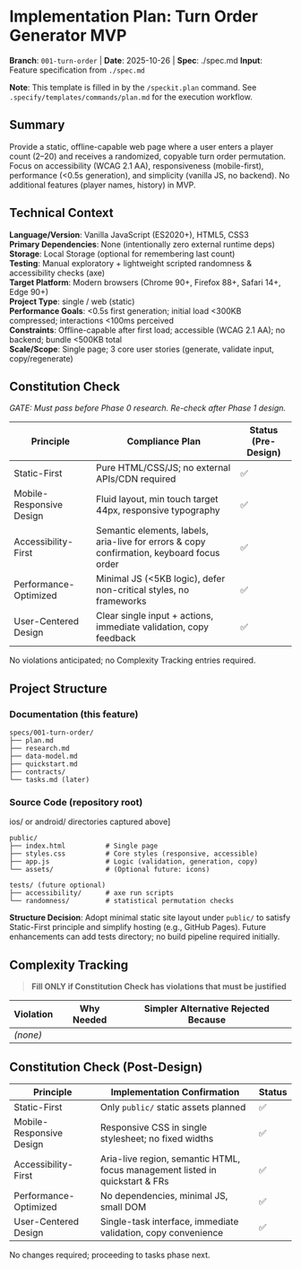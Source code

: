 # Implementation Plan: Turn Order Generator MVP

**Branch**: `001-turn-order` | **Date**: 2025-10-26 | **Spec**: ./spec.md
**Input**: Feature specification from `./spec.md`

**Note**: This template is filled in by the `/speckit.plan` command. See `.specify/templates/commands/plan.md` for the execution workflow.

## Summary

Provide a static, offline-capable web page where a user enters a player count (2–20) and receives a randomized, copyable turn order permutation. Focus on accessibility (WCAG 2.1 AA), responsiveness (mobile-first), performance (<0.5s generation), and simplicity (vanilla JS, no backend). No additional features (player names, history) in MVP.

## Technical Context

<!--
  ACTION REQUIRED: Replace the content in this section with the technical details
  for the project. The structure here is presented in advisory capacity to guide
  the iteration process.
-->

**Language/Version**: Vanilla JavaScript (ES2020+), HTML5, CSS3  
**Primary Dependencies**: None (intentionally zero external runtime deps)  
**Storage**: Local Storage (optional for remembering last count)  
**Testing**: Manual exploratory + lightweight scripted randomness & accessibility checks (axe)  
**Target Platform**: Modern browsers (Chrome 90+, Firefox 88+, Safari 14+, Edge 90+)  
**Project Type**: single / web (static)  
**Performance Goals**: <0.5s first generation; initial load <300KB compressed; interactions <100ms perceived  
**Constraints**: Offline-capable after first load; accessible (WCAG 2.1 AA); no backend; bundle <500KB total  
**Scale/Scope**: Single page; 3 core user stories (generate, validate input, copy/regenerate)

## Constitution Check

*GATE: Must pass before Phase 0 research. Re-check after Phase 1 design.*

| Principle | Compliance Plan | Status (Pre-Design) |
|-----------|-----------------|---------------------|
| Static-First | Pure HTML/CSS/JS; no external APIs/CDN required | ✅ |
| Mobile-Responsive Design | Fluid layout, min touch target 44px, responsive typography | ✅ |
| Accessibility-First | Semantic elements, labels, aria-live for errors & copy confirmation, keyboard focus order | ✅ |
| Performance-Optimized | Minimal JS (<5KB logic), defer non-critical styles, no frameworks | ✅ |
| User-Centered Design | Clear single input + actions, immediate validation, copy feedback | ✅ |

No violations anticipated; no Complexity Tracking entries required.

## Project Structure

### Documentation (this feature)

```text
specs/001-turn-order/
├── plan.md
├── research.md
├── data-model.md
├── quickstart.md
├── contracts/
└── tasks.md (later)
```

### Source Code (repository root)
<!--
  ACTION REQUIRED: Replace the placeholder tree below with the concrete layout
  for this feature. Delete unused options and expand the chosen structure with
  real paths (e.g., apps/admin, packages/something). The delivered plan must
  not include Option labels.
-->

ios/ or android/
directories captured above]
```text
public/
├── index.html          # Single page
├── styles.css          # Core styles (responsive, accessible)
├── app.js              # Logic (validation, generation, copy)
└── assets/             # (Optional future: icons)

tests/ (future optional)
├── accessibility/      # axe run scripts
└── randomness/         # statistical permutation checks
```

**Structure Decision**: Adopt minimal static site layout under `public/` to satisfy Static-First principle and simplify hosting (e.g., GitHub Pages). Future enhancements can add tests directory; no build pipeline required initially.

## Complexity Tracking

> **Fill ONLY if Constitution Check has violations that must be justified**

| Violation | Why Needed | Simpler Alternative Rejected Because |
|-----------|------------|-------------------------------------|
| *(none)* |  |  |

## Constitution Check (Post-Design)

| Principle | Implementation Confirmation | Status |
|-----------|-----------------------------|--------|
| Static-First | Only `public/` static assets planned | ✅ |
| Mobile-Responsive Design | Responsive CSS in single stylesheet; no fixed widths | ✅ |
| Accessibility-First | Aria-live region, semantic HTML, focus management listed in quickstart & FRs | ✅ |
| Performance-Optimized | No dependencies, minimal JS, small DOM | ✅ |
| User-Centered Design | Single-task interface, immediate validation, copy convenience | ✅ |

No changes required; proceeding to tasks phase next.
